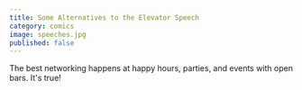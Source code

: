 ```yaml
---
title: Some Alternatives to the Elevator Speech
category: comics
image: speeches.jpg
published: false
---
```

 The best networking happens at happy hours, parties, and events with open bars. It's true!